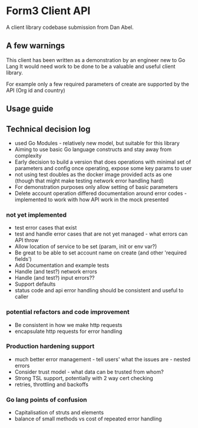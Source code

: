 # Form3 Client API

A client library codebase submission from Dan Abel.

## A few warnings
This client has been written as a demonstration by an engineer new to Go Lang
It would need work to be done to be a valuable and useful client library.

For example only a few required parameters of create are supported by the API (Org id and country)

## Usage guide


## Technical decision log
- used Go Modules - relatively new model, but suitable for this library
- Aiming to use basic Go language constructs and stay away from complexity    
- Early decision to build a version that does operations with minimal 
  set of parameters and config once operating, expose some key params to
  user
- not using test doubles as the docker image provided acts as one (though that 
  might make testing network error handling hard) 
- For demonstration purposes only allow setting of basic parameters   
- Delete account operation differed documentation around error codes - implemented to work with how API work in the mock presented 

### not yet implemented
* test error cases that exist
* test and handle error cases that are not yet managed - what errors can API throw
* Allow location of service to be set (param, init or env var?)
* Be great to be able to set account name on create (and other 'required fields')  
* Add Documentation and example tests
* Handle (and test?) network errors 
* Handle (and test?) input errors??
* Support defaults
* status code and api error handling should be consistent and useful to caller

### potential refactors and code improvement 
 * Be consistent in how we make http requests
 * encapsulate http requests for error handling

### Production hardening support
* much better error management - tell users' what the issues are - nested errors
* Consider trust model - what data can be trusted from whom?
* Strong TSL support, potentially with 2 way cert checking
* retries, throttling and backoffs

### Go lang points of confusion
* Capitalisation of struts and elements
* balance of small methods vs cost of repeated error handling 